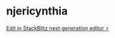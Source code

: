 # njericynthia

[Edit in StackBlitz next generation editor ⚡️](https://stackblitz.com/~/github.com/Creativeriot/njericynthia)